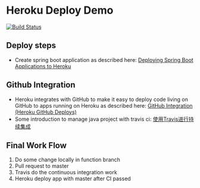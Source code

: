# Heroku Deploy Demo

[![Build Status](https://travis-ci.org/LangInteger/lang_poetry.svg?branch=master)](https://travis-ci.org/LangInteger/lang_poetry)

## Deploy steps

- Create spring boot application as described here: [Deploying Spring Boot Applications to Heroku](https://devcenter.heroku.com/articles/deploying-spring-boot-apps-to-heroku) 

## Github Integration

- Heroku integrates with GitHub to make it easy to deploy code living on GitHub to apps running on Heroku as described here: [GitHub Integration (Heroku GitHub Deploys)](https://devcenter.heroku.com/articles/github-integration)
- Some introduction to manage java project with travis ci: [使用Travis进行持续集成](https://www.liaoxuefeng.com/article/0014631488240837e3633d3d180476cb684ba7c10fda6f6000)

## Final Work Flow

1. Do some change locally in function branch
2. Pull request to master
3. Travis do the continuous integration work
4. Heroku deploy app with master after CI passed